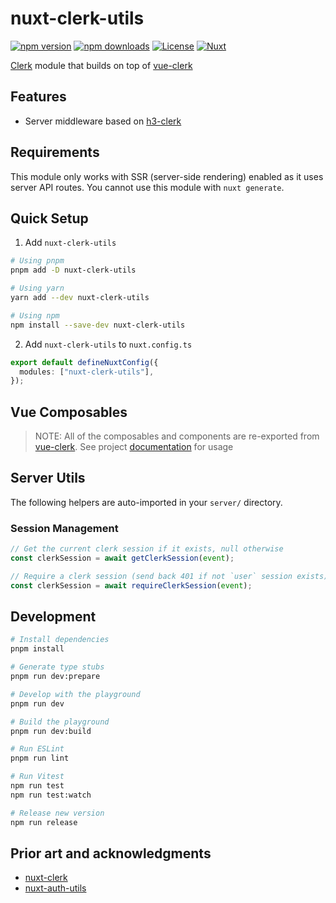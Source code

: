 # nuxt-clerk-utils

[![npm version][npm-version-src]][npm-version-href]
[![npm downloads][npm-downloads-src]][npm-downloads-href]
[![License][license-src]][license-href]
[![Nuxt][nuxt-src]][nuxt-href]

[Clerk](https://clerk.com/) module that builds on top of [vue-clerk](https://github.com/wobsoriano/vue-clerk)

## Features

- Server middleware based on [h3-clerk](https://github.com/wobsoriano/h3-clerk)

## Requirements

This module only works with SSR (server-side rendering) enabled as it uses server API routes. You cannot use this module with `nuxt generate`.

## Quick Setup

1. Add `nuxt-clerk-utils`

```bash
# Using pnpm
pnpm add -D nuxt-clerk-utils

# Using yarn
yarn add --dev nuxt-clerk-utils

# Using npm
npm install --save-dev nuxt-clerk-utils

```

2. Add `nuxt-clerk-utils` to `nuxt.config.ts`

```ts
export default defineNuxtConfig({
  modules: ["nuxt-clerk-utils"],
});
```

## Vue Composables

> NOTE: All of the composables and components are re-exported from [vue-clerk](https://github.com/wobsoriano/vue-clerk). See project [documentation](https://vue-clerk.vercel.app) for usage

## Server Utils

The following helpers are auto-imported in your `server/` directory.

### Session Management

```ts
// Get the current clerk session if it exists, null otherwise
const clerkSession = await getClerkSession(event);

// Require a clerk session (send back 401 if not `user` session exists)
const clerkSession = await requireClerkSession(event);
```

## Development

```bash
# Install dependencies
pnpm install

# Generate type stubs
pnpm run dev:prepare

# Develop with the playground
pnpm run dev

# Build the playground
pnpm run dev:build

# Run ESLint
pnpm run lint

# Run Vitest
npm run test
npm run test:watch

# Release new version
npm run release
```

## Prior art and acknowledgments

- [nuxt-clerk](https://github.com/RodrigoProjects/nuxt-clerk)
- [nuxt-auth-utils](https://github.com/Atinux/nuxt-auth-utils)

[npm-version-src]: https://img.shields.io/npm/v/my-module/latest.svg?style=flat&colorA=020420&colorB=00DC82
[npm-version-href]: https://npmjs.com/package/my-module
[npm-downloads-src]: https://img.shields.io/npm/dm/my-module.svg?style=flat&colorA=020420&colorB=00DC82
[npm-downloads-href]: https://npmjs.com/package/my-module
[license-src]: https://img.shields.io/npm/l/my-module.svg?style=flat&colorA=020420&colorB=00DC82
[license-href]: https://npmjs.com/package/my-module
[nuxt-src]: https://img.shields.io/badge/Nuxt-020420?logo=nuxt.js
[nuxt-href]: https://nuxt.com
